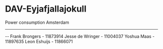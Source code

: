# DAV-Eyjafjallajokull
Power consumption Amsterdam

--------------------------------------------------------------------------
--
Frank Brongers - 11873914
Jesse de Wringer - 11004037
Yoshua Maas - 11897635
Leon Eshuijs - 11866071
